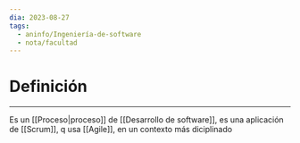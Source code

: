 ```yaml
---
dia: 2023-08-27
tags:
  - aninfo/Ingeniería-de-software
  - nota/facultad
---
```

# Definición
---
Es un [[Proceso|proceso]] de [[Desarrollo de software]], es una aplicación de [[Scrum]], q usa [[Agile]], en un contexto más diciplinado